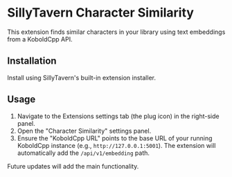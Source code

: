 # SillyTavern Character Similarity

This extension finds similar characters in your library using text embeddings from a KoboldCpp API.

## Installation

Install using SillyTavern's built-in extension installer.

## Usage

1.  Navigate to the Extensions settings tab (the plug icon) in the right-side panel.
2.  Open the "Character Similarity" settings panel.
3.  Ensure the "KoboldCpp URL" points to the base URL of your running KoboldCpp instance (e.g., `http://127.0.0.1:5001`). The extension will automatically add the `/api/v1/embedding` path.

Future updates will add the main functionality.